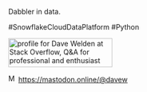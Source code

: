 Dabbler in data.

#SnowflakeCloudDataPlatform #Python

<!--
**dwelden/dwelden** is a ✨ _special_ ✨ repository because its `README.md` (this file) appears on your GitHub profile.

Here are some ideas to get you started:

- 🔭 I’m currently working on ...
- 🌱 I’m currently learning ...
- 👯 I’m looking to collaborate on ...
- 🤔 I’m looking for help with ...
- 💬 Ask me about ...
- 📫 How to reach me: ...
- 😄 Pronouns: ...
- ⚡ Fun fact: ...
-->

<a href="https://stackoverflow.com/users/95014/dave-welden"><img src="https://stackoverflow.com/users/flair/95014.png?theme=clean" width="208" height="58" alt="profile for Dave Welden at Stack Overflow, Q&amp;A for professional and enthusiast programmers" title="profile for Dave Welden at Stack Overflow, Q&amp;A for professional and enthusiast programmers"></a>

<img src="https://joinmastodon.org/logos/logo-purple.svg" alt="Mastodon logo" width="16" height="16"> <a rel="me" href="https://mastodon.online/@davew">https://mastodon.online/@davew</a>
